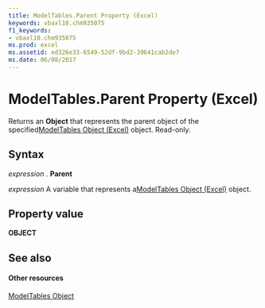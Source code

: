 ```yaml
---
title: ModelTables.Parent Property (Excel)
keywords: vbaxl10.chm935075
f1_keywords:
- vbaxl10.chm935075
ms.prod: excel
ms.assetid: ed326e33-6549-52df-9bd2-39641cab2de7
ms.date: 06/08/2017
---
```



# ModelTables.Parent Property (Excel)

Returns an **Object** that represents the parent object of the specified[ModelTables Object (Excel)](modeltables-object-excel.md) object. Read-only.


## Syntax

 _expression_ . **Parent**

 _expression_ A variable that represents a[ModelTables Object (Excel)](modeltables-object-excel.md) object.


## Property value

 **OBJECT**


## See also


#### Other resources



[ModelTables Object](modeltables-object-excel.md)

